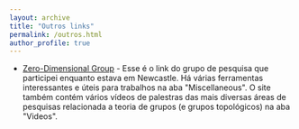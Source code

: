 ```yaml
---
layout: archive
title: "Outros links"
permalink: /outros.html
author_profile: true
---
```


* [Zero-Dimensional Group](https://zerodimensional.group/ "Zero-Dimensional Group") - Esse é o link do grupo de pesquisa que participei enquanto estava em Newcastle. Há várias ferramentas interessantes e úteis para trabalhos na aba "Miscellaneous". O site também contém vários vídeos de palestras das mais diversas áreas de pesquisas relacionada a teoria de grupos (e grupos topológicos) na aba "Videos".
